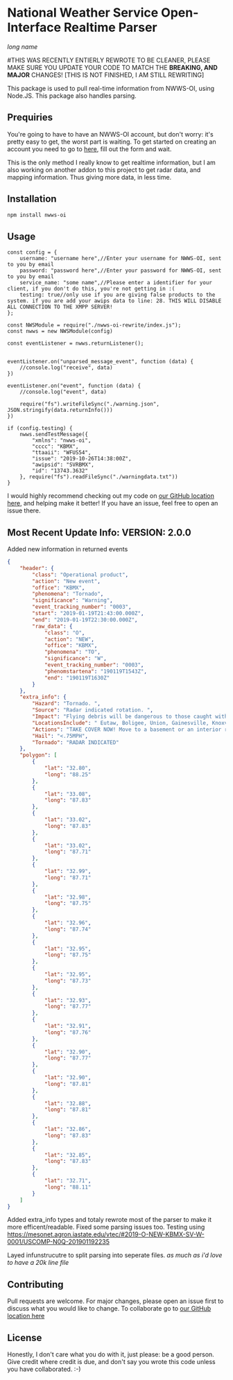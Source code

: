 # National Weather Service Open-Interface Realtime Parser
*long name*

#THIS WAS RECENTLY ENTIERLY REWROTE TO BE CLEANER, PLEASE MAKE SURE YOU UPDATE YOUR CODE TO MATCH THE **BREAKING, AND MAJOR** CHANGES! [THIS IS NOT FINISHED, I AM STILL REWRITING]

This package is used to pull real-time information from NWWS-OI, using Node.JS. This package also handles parsing.

## Prequiries

You're going to have to have an NWWS-OI account, but don't worry: it's pretty easy to get, the worst part is waiting. To get started on creating an account you need to go to [here](https://www.weather.gov/NWWS/nwws_oi_request), fill out the form and wait.

This is the only method I really know to get realtime information, but I am also working on another addon to this project to get radar data, and mapping information. Thus giving more data, in less time.

## Installation


```bash
npm install nwws-oi
```

## Usage

```nodejs
const config = {
    username: "username here",//Enter your username for NWWS-OI, sent to you by email
    password: "password here",//Enter your password for NWWS-OI, sent to you by email
    service_name: "some name",//Please enter a identifier for your client, if you don't do this, you're not getting in :(
    testing: true//only use if you are giving false products to the system. if you are add your awips data to line: 28. THIS WILL DISABLE ALL CONNECTION TO THE XMPP SERVER!
};

const NWSModule = require("./nwws-oi-rewrite/index.js");
const nwws = new NWSModule(config)

const eventListener = nwws.returnListener();


eventListener.on("unparsed_message_event", function (data) {
    //console.log("receive", data)
})

eventListener.on("event", function (data) {
    //console.log("event", data)

    require("fs").writeFileSync("./warning.json", JSON.stringify(data.returnInfo()))
})

if (config.testing) {
    nwws.sendTestMessage({
        "xmlns": "nwws-oi",
        "cccc": "KBMX",
        "ttaaii": "WFUS54",
        "issue": "2019-10-26T14:38:00Z",
        "awipsid": "SVRBMX",
        "id": "13743.3632"
    }, require("fs").readFileSync("./warningdata.txt"))
}

```

I would highly recommend checking out my code on [our GitHub location here](https://github.com/mwalden2004/National-Weather-Service-Open-Interface-Realtime-Parser), and helping make it better! If you have an issue, feel free to open an issue there.

## Most Recent Update Info:  VERSION: 2.0.0

Added new information in returned events
```json
{
    "header": {
        "class": "Operational product",
        "action": "New event",
        "office": "KBMX",
        "phenomena": "Tornado",
        "significance": "Warning",
        "event_tracking_number": "0003",
        "start": "2019-01-19T21:43:00.000Z",
        "end": "2019-01-19T22:30:00.000Z",
        "raw_data": {
            "class": "O",
            "action": "NEW",
            "office": "KBMX",
            "phenomena": "TO",
            "significance": "W",
            "event_tracking_number": "0003",
            "phenomstartena": "190119T1543Z",
            "end": "190119T1630Z"
        }
    },
    "extra_info": {
        "Hazard": "Tornado. ",
        "Source": "Radar indicated rotation. ",
        "Impact": "Flying debris will be dangerous to those caught withoutshelter. Mobile homes will be damaged or destroyed.Damage to roofs, windows, and vehicles will occur.Treedamage is likely",
        "LocationsInclude": " Eutaw, Boligee, Union, Gainesville, Knoxville, Allison, Snoddy, New Mount Hebron, I 20 Rest Area Near Eutaw and Clinton.",
        "Actions": "TAKE COVER NOW! Move to a basement or an interior room on the lowest floor of a sturdy building. Avoid windows. If you are outdoors, in a mobile home, or in a vehicle, move to the closest substantial shelter and protect yourself from flying debr",
        "Hail": "<.75MPH",
        "Tornado": "RADAR INDICATED"
    },
    "polygon": [
        {
            "lat": "32.80",
            "long": "88.25"
        },
        {
            "lat": "33.08",
            "long": "87.83"
        },
        {
            "lat": "33.02",
            "long": "87.83"
        },
        {
            "lat": "33.02",
            "long": "87.71"
        },
        {
            "lat": "32.99",
            "long": "87.71"
        },
        {
            "lat": "32.98",
            "long": "87.75"
        },
        {
            "lat": "32.96",
            "long": "87.74"
        },
        {
            "lat": "32.95",
            "long": "87.75"
        },
        {
            "lat": "32.95",
            "long": "87.73"
        },
        {
            "lat": "32.93",
            "long": "87.77"
        },
        {
            "lat": "32.91",
            "long": "87.76"
        },
        {
            "lat": "32.90",
            "long": "87.77"
        },
        {
            "lat": "32.90",
            "long": "87.81"
        },
        {
            "lat": "32.88",
            "long": "87.81"
        },
        {
            "lat": "32.86",
            "long": "87.83"
        },
        {
            "lat": "32.85",
            "long": "87.83"
        },
        {
            "lat": "32.71",
            "long": "88.11"
        }
    ]
}
```
Added extra_info types and totaly rewrote most of the parser to make it more efficent/readable.
Fixed some parsing issues too. Testing using https://mesonet.agron.iastate.edu/vtec/#2019-O-NEW-KBMX-SV-W-0001/USCOMP-N0Q-201901192235

Layed infunstrucutre to split parsing into seperate files. *as much as i'd love to have a 20k line file*

## Contributing
Pull requests are welcome. For major changes, please open an issue first to discuss what you would like to change.
To collaborate go to [our GitHub location here](https://github.com/mwalden2004/National-Weather-Service-Open-Interface-Realtime-Parser)

## License
Honestly, I don't care what you do with it, just please: be a good person. Give credit where credit is due, and don't say you wrote this code unless you have collaborated. :-)